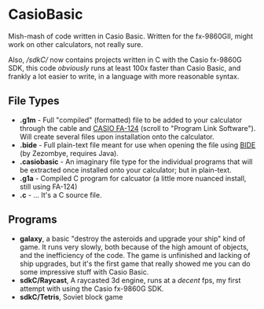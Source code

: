 # CasioBasic
Mish-mash of code written in Casio Basic. Written for the fx-9860GII, might work on other calculators, not really sure.

Also, */sdkC/* now contains projects written in C with the Casio fx-9860G SDK, this code *obviously* runs at least 100x faster than Casio Basic, and frankly a lot easier to write, in a language with more reasonable syntax.

## File Types
- **.g1m** - Full "compiled" (formatted) file to be added to your calculator through the cable and [CASIO FA-124](https://edu.casio.com/forteachers/er/software/) (scroll to "Program Link Software"). Will create several files upon installation onto the calculator.
- **.bide** - Full plain-text file meant for use when opening the file using [BIDE](https://www.planet-casio.com/Fr/logiciels/voir_un_logiciel_casio.php?showid=118) (by Zezombye, requires Java).
- **.casiobasic** - An imaginary file type for the individual programs that will be extracted once installed onto your calculator; but in plain-text.
- **.g1a** - Compiled C program for calcuator (a little more nuanced install, still using FA-124)
- **.c** - ... It's a C source file.

## Programs
- **galaxy**, a basic "destroy the asteroids and upgrade your ship" kind of game. It runs very slowly, both because of the high amount of objects, and the inefficiency of the code. The game is unfinished and lacking of ship upgrades, but it's the first game that really showed me you can do some impressive stuff with Casio Basic.
- **sdkC/Raycast**, A raycasted 3d engine, runs at a *decent* fps, my first attempt with using the Casio fx-9860G SDK.
- **sdkC/Tetris**, Soviet block game
